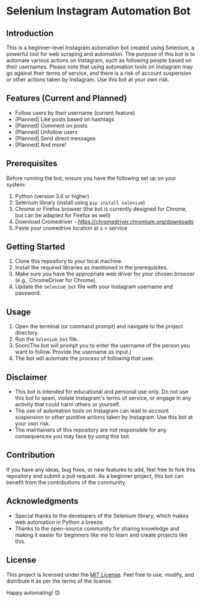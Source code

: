 # Selenium Instagram Automation Bot

## Introduction
This is a beginner-level Instagram automation bot created using Selenium, a powerful tool for web scraping and automation. The purpose of this bot is to automate various actions on Instagram, such as following people based on their usernames. Please note that using automation tools on Instagram may go against their terms of service, and there is a risk of account suspension or other actions taken by Instagram. Use this bot at your own risk.

## Features (Current and Planned)
- Follow users by their username (current feature)
- [Planned] Like posts based on hashtags
- [Planned] Comment on posts
- [Planned] Unfollow users
- [Planned] Send direct messages
- [Planned] And more!

## Prerequisites
Before running the bot, ensure you have the following set up on your system:
1. Python (version 3.6 or higher)
2. Selenium library (install using `pip install selenium`)
3. Chrome or Firefox browser (the bot is currently designed for Chrome, but can be adapted for Firefox as well)
4. Download Cromedriver - https://chromedriver.chromium.org/downloads
5. Paste your cromedrive location at s = service

## Getting Started
1. Clone this repository to your local machine.
2. Install the required libraries as mentioned in the prerequisites.
3. Make sure you have the appropriate web driver for your chosen browser (e.g., ChromeDriver for Chrome).
4. Update the `Selenium_bot` file with your Instagram username and password.

## Usage
1. Open the terminal (or command prompt) and navigate to the project directory.
2. Run the `Selenium_bot` file.
3. Soon(The bot will prompt you to enter the username of the person you want to follow. Provide the username as input.)
4. The bot will automate the process of following that user.

## Disclaimer
- This bot is intended for educational and personal use only. Do not use this bot to spam, violate Instagram's terms of service, or engage in any activity that could harm others or yourself.
- The use of automation tools on Instagram can lead to account suspension or other punitive actions taken by Instagram. Use this bot at your own risk.
- The maintainers of this repository are not responsible for any consequences you may face by using this bot.

## Contribution
If you have any ideas, bug fixes, or new features to add, feel free to fork this repository and submit a pull request. As a beginner project, this bot can benefit from the contributions of the community.

## Acknowledgments
- Special thanks to the developers of the Selenium library, which makes web automation in Python a breeze.
- Thanks to the open-source community for sharing knowledge and making it easier for beginners like me to learn and create projects like this.

## License
This project is licensed under the [MIT License](LICENSE). Feel free to use, modify, and distribute it as per the terms of the license.

Happy automating! 😊
